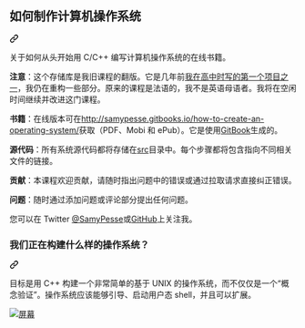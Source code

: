 <div class="Box-sc-g0xbh4-0 bJMeLZ js-snippet-clipboard-copy-unpositioned" data-hpc="true"><article class="markdown-body entry-content container-lg" itemprop="text"><div class="markdown-heading" dir="auto"><h1 tabindex="-1" class="heading-element" dir="auto"><font style="vertical-align: inherit;"><font style="vertical-align: inherit;">如何制作计算机操作系统</font></font></h1><a id="user-content-how-to-make-a-computer-operating-system" class="anchor" aria-label="永久链接：如何制作计算机操作系统" href="#how-to-make-a-computer-operating-system"><svg class="octicon octicon-link" viewBox="0 0 16 16" version="1.1" width="16" height="16" aria-hidden="true"><path d="m7.775 3.275 1.25-1.25a3.5 3.5 0 1 1 4.95 4.95l-2.5 2.5a3.5 3.5 0 0 1-4.95 0 .751.751 0 0 1 .018-1.042.751.751 0 0 1 1.042-.018 1.998 1.998 0 0 0 2.83 0l2.5-2.5a2.002 2.002 0 0 0-2.83-2.83l-1.25 1.25a.751.751 0 0 1-1.042-.018.751.751 0 0 1-.018-1.042Zm-4.69 9.64a1.998 1.998 0 0 0 2.83 0l1.25-1.25a.751.751 0 0 1 1.042.018.751.751 0 0 1 .018 1.042l-1.25 1.25a3.5 3.5 0 1 1-4.95-4.95l2.5-2.5a3.5 3.5 0 0 1 4.95 0 .751.751 0 0 1-.018 1.042.751.751 0 0 1-1.042.018 1.998 1.998 0 0 0-2.83 0l-2.5 2.5a1.998 1.998 0 0 0 0 2.83Z"></path></svg></a></div>
<p dir="auto"><font style="vertical-align: inherit;"><font style="vertical-align: inherit;">关于如何从头开始用 C/C++ 编写计算机操作系统的在线书籍。</font></font></p>
<p dir="auto"><strong><font style="vertical-align: inherit;"><font style="vertical-align: inherit;">注意</font></font></strong><font style="vertical-align: inherit;"><font style="vertical-align: inherit;">：这个存储库是我旧课程的翻版。它是几年前</font></font><a href="https://github.com/SamyPesse/devos"><font style="vertical-align: inherit;"><font style="vertical-align: inherit;">我在高中时写的第一个项目之一</font></font></a><font style="vertical-align: inherit;"><font style="vertical-align: inherit;">，我仍在重构一些部分。原来的课程是法语的，我不是英语母语者。我将在空闲时间继续并改进这门课程。</font></font></p>
<p dir="auto"><strong><font style="vertical-align: inherit;"><font style="vertical-align: inherit;">书籍</font></font></strong><font style="vertical-align: inherit;"><font style="vertical-align: inherit;">：在线版本可在</font></font><a href="http://samypesse.gitbooks.io/how-to-create-an-operating-system/" rel="nofollow"><font style="vertical-align: inherit;"><font style="vertical-align: inherit;">http://samypesse.gitbooks.io/how-to-create-an-operating-system/</font></font></a><font style="vertical-align: inherit;"><font style="vertical-align: inherit;">获取（PDF、Mobi 和 ePub）。它是使用</font></font><a href="https://www.gitbook.com/" rel="nofollow"><font style="vertical-align: inherit;"><font style="vertical-align: inherit;">GitBook</font></font></a><font style="vertical-align: inherit;"><font style="vertical-align: inherit;">生成的。</font></font></p>
<p dir="auto"><strong><font style="vertical-align: inherit;"><font style="vertical-align: inherit;">源代码</font></font></strong><font style="vertical-align: inherit;"><font style="vertical-align: inherit;">：所有系统源代码都将存储在</font></font><a href="https://github.com/SamyPesse/How-to-Make-a-Computer-Operating-System/tree/master/src"><font style="vertical-align: inherit;"><font style="vertical-align: inherit;">src</font></font></a><font style="vertical-align: inherit;"><font style="vertical-align: inherit;">目录中。每个步骤都将包含指向不同相关文件的链接。</font></font></p>
<p dir="auto"><strong><font style="vertical-align: inherit;"><font style="vertical-align: inherit;">贡献</font></font></strong><font style="vertical-align: inherit;"><font style="vertical-align: inherit;">：本课程欢迎贡献，请随时指出问题中的错误或通过拉取请求直接纠正错误。</font></font></p>
<p dir="auto"><strong><font style="vertical-align: inherit;"><font style="vertical-align: inherit;">问题</font></font></strong><font style="vertical-align: inherit;"><font style="vertical-align: inherit;">：随时通过添加问题或评论部分提出任何问题。</font></font></p>
<p dir="auto"><font style="vertical-align: inherit;"><font style="vertical-align: inherit;">您可以在 Twitter </font></font><a href="https://twitter.com/SamyPesse" rel="nofollow"><font style="vertical-align: inherit;"><font style="vertical-align: inherit;">@SamyPesse</font></font></a><font style="vertical-align: inherit;"><font style="vertical-align: inherit;">或</font></font><a href="https://github.com/SamyPesse"><font style="vertical-align: inherit;"><font style="vertical-align: inherit;">GitHub</font></font></a><font style="vertical-align: inherit;"><font style="vertical-align: inherit;">上关注我。</font></font></p>
<div class="markdown-heading" dir="auto"><h3 tabindex="-1" class="heading-element" dir="auto"><font style="vertical-align: inherit;"><font style="vertical-align: inherit;">我们正在构建什么样的操作系统？</font></font></h3><a id="user-content-what-kind-of-os-are-we-building" class="anchor" aria-label="永久链接：我们正在构建什么样的操作系统？" href="#what-kind-of-os-are-we-building"><svg class="octicon octicon-link" viewBox="0 0 16 16" version="1.1" width="16" height="16" aria-hidden="true"><path d="m7.775 3.275 1.25-1.25a3.5 3.5 0 1 1 4.95 4.95l-2.5 2.5a3.5 3.5 0 0 1-4.95 0 .751.751 0 0 1 .018-1.042.751.751 0 0 1 1.042-.018 1.998 1.998 0 0 0 2.83 0l2.5-2.5a2.002 2.002 0 0 0-2.83-2.83l-1.25 1.25a.751.751 0 0 1-1.042-.018.751.751 0 0 1-.018-1.042Zm-4.69 9.64a1.998 1.998 0 0 0 2.83 0l1.25-1.25a.751.751 0 0 1 1.042.018.751.751 0 0 1 .018 1.042l-1.25 1.25a3.5 3.5 0 1 1-4.95-4.95l2.5-2.5a3.5 3.5 0 0 1 4.95 0 .751.751 0 0 1-.018 1.042.751.751 0 0 1-1.042.018 1.998 1.998 0 0 0-2.83 0l-2.5 2.5a1.998 1.998 0 0 0 0 2.83Z"></path></svg></a></div>
<p dir="auto"><font style="vertical-align: inherit;"><font style="vertical-align: inherit;">目标是用 C++ 构建一个非常简单的基于 UNIX 的操作系统，而不仅仅是一个“概念验证”。操作系统应该能够引导、启动用户态 shell，并且可以扩展。</font></font></p>
<p dir="auto"><a target="_blank" rel="noopener noreferrer" href="/SamyPesse/How-to-Make-a-Computer-Operating-System/blob/master/preview.png"><img src="/SamyPesse/How-to-Make-a-Computer-Operating-System/raw/master/preview.png" alt="屏幕" style="max-width: 100%;"></a></p>
</article></div>

